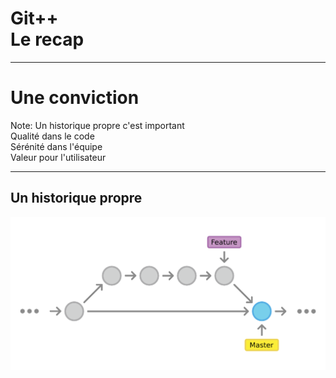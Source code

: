 <!-- .slide: data-background="#F5AF33" -->

# Git++ <br> Le recap

---

<!-- .slide: data-background="#F5AF33" -->

# Une conviction

Note:
Un historique propre c'est important <br>
Qualité dans le code <br>
Sérénité dans l'équipe <br>
Valeur pour l'utilisateur

---

## Un historique propre

![git clean history](img/git-clean-history.png)
